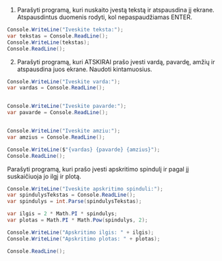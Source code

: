 
1. Parašyti programą, kuri nuskaito įvestą tekstą ir atspausdina jį ekrane. Atspausdintus duomenis rodyti, kol nepaspaudžiamas ENTER. 

```c#
Console.WriteLine("Iveskite teksta:");
var tekstas = Console.ReadLine();
Console.WriteLine(tekstas);
Console.ReadLine();
```

2. Parašyti programą, kuri ATSKIRAI prašo įvesti vardą, pavardę, amžių ir atspausdina juos ekrane. Naudoti kintamuosius.

```c#
Console.WriteLine("Iveskite varda:");
var vardas = Console.ReadLine();


Console.WriteLine("Iveskite pavarde:");
var pavarde = Console.ReadLine();


Console.WriteLine("Iveskite amziu:");
var amzius = Console.ReadLine();

Console.WriteLine($"{vardas} {pavarde} {amzius}");
Console.ReadLine();
```
Parašyti programą, kuri prašo įvesti apskritimo spindulį ir pagal jį suskaičiuoja jo ilgį ir plotą.

```c#
Console.WriteLine("Iveskite apskritimo spinduli:");
var spindulysTekstas = Console.ReadLine();
var spindulys = int.Parse(spindulysTekstas);

var ilgis = 2 * Math.PI * spindulys;
var plotas = Math.PI * Math.Pow(spindulys, 2);

Console.WriteLine("Apskritimo ilgis: " + ilgis);
Console.WriteLine("Apskritimo plotas: " + plotas);

Console.ReadLine();
```
